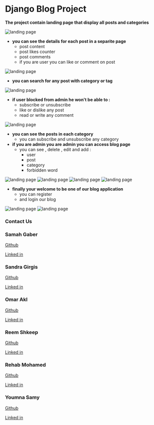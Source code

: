 # Django Blog Project

<b>The project contain landing page that display all posts and categories</b>

![landing page](photos/landing.jpeg)
- <b>you can see the details for each post in a separite page</b>
    - post content
    - post likes counter 
    - post comments
    - if you are user you can like or comment on post

![landing page](photos/show_post.jpeg)

- <b>you can search for any post with category or tag</b>

![landing page](photos/search.jpeg)

- <b>if user blocked from admin he won't be able to :</b>
    - subscribe or unsubscribe
    - like or dislike any post
    - read or write any comment

![landing page](photos/block.jpeg)

- <b>you can see the posts in each category</b>
    - you can subscribe and unsubscribe any category
- <b>if you are admin you are admin you can access blog page</b>
    - you can see , delete , edit and add :
        - user
        - post
        - category
        - forbidden word

![landing page](photos/user.jpeg)
![landing page](photos/post.jpeg)
![landing page](photos/category.jpeg)
![landing page](photos/word.jpeg)

- <b>finally your welcome to be one of our blog application</b>
    - you can register
    - and login our blog

![landing page](photos/register.jpeg)
![landing page](photos/login.jpeg)

### Contact Us

### Samah Gaber
[Github](https://github.com/samahgabermohamed)

[Linked in](https://www.linkedin.com/in/samah-gaber-62099b166)

### Sandra Girgis
[Github](https://github.com/sandra-girgis)

[Linked in](https://www.linkedin.com/in/sandra-girgis)

### Omar Akl
[Github](https://github.com/omartarekakl)

[Linked in](https://www.linkedin.com/in/omar-akl-a2185b203)

### Reem Shkeep
[Github](https://github.com/ReemShkeep)

[Linked in](https://www.linkedin.com/in/reem-shkeep/)

### Rehab Mohamed
[Github](https://github.com/Rehabmohamed19)

[Linked in](https://www.linkedin.com/in/rehab-mohamed-09a2ba219/)

### Youmna Samy
[Github](https://github.com/Youmna1798)

[Linked in](https://www.linkedin.com/in/youmna-samy/)